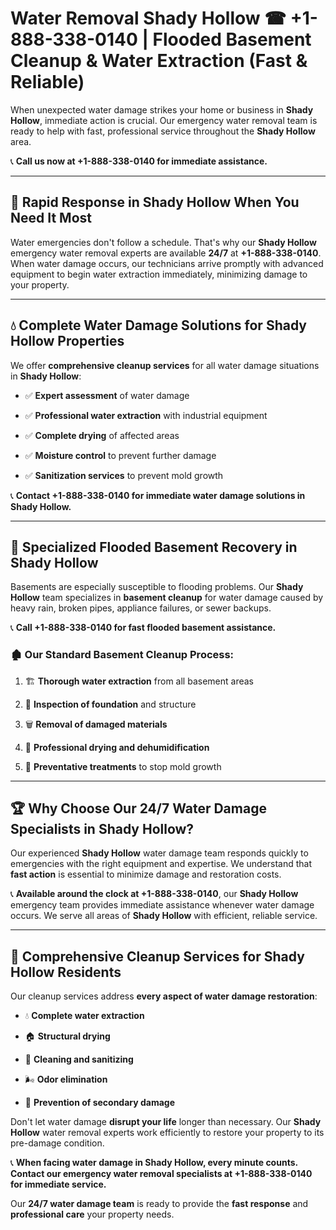 # Water Removal Shady Hollow ☎ +1-888-338-0140 | Flooded Basement Cleanup & Water Extraction (Fast & Reliable)

When unexpected water damage strikes your home or business in **Shady Hollow**, immediate action is crucial. Our emergency water removal team is ready to help with fast, professional service throughout the **Shady Hollow** area. 

📞 **Call us now at +1-888-338-0140 for immediate assistance.**
---
## 🚀 Rapid Response in Shady Hollow When You Need It Most
Water emergencies don't follow a schedule. That's why our **Shady Hollow** emergency water removal experts are available **24/7** at **+1-888-338-0140**. When water damage occurs, our technicians arrive promptly with advanced equipment to begin water extraction immediately, minimizing damage to your property.
---
## 💧 Complete Water Damage Solutions for Shady Hollow Properties
We offer **comprehensive cleanup services** for all water damage situations in **Shady Hollow**:
- ✅ **Expert assessment** of water damage  
- ✅ **Professional water extraction** with industrial equipment  
- ✅ **Complete drying** of affected areas  
- ✅ **Moisture control** to prevent further damage  
- ✅ **Sanitization services** to prevent mold growth  
📞 **Contact +1-888-338-0140 for immediate water damage solutions in Shady Hollow.**
---
## 🌊 Specialized Flooded Basement Recovery in Shady Hollow
Basements are especially susceptible to flooding problems. Our **Shady Hollow** team specializes in **basement cleanup** for water damage caused by heavy rain, broken pipes, appliance failures, or sewer backups. 
📞 **Call +1-888-338-0140 for fast flooded basement assistance.**
### 🏚️ Our Standard Basement Cleanup Process:
1. 🏗️ **Thorough water extraction** from all basement areas  
2. 🔎 **Inspection of foundation** and structure  
3. 🗑️ **Removal of damaged materials**  
4. 💨 **Professional drying and dehumidification**  
5. 🚫 **Preventative treatments** to stop mold growth  
---
## 🏆 Why Choose Our 24/7 Water Damage Specialists in Shady Hollow?
Our experienced **Shady Hollow** water damage team responds quickly to emergencies with the right equipment and expertise. We understand that **fast action** is essential to minimize damage and restoration costs.
📞 **Available around the clock at +1-888-338-0140**, our **Shady Hollow** emergency team provides immediate assistance whenever water damage occurs. We serve all areas of **Shady Hollow** with efficient, reliable service.
---
## 🧹 Comprehensive Cleanup Services for Shady Hollow Residents
Our cleanup services address **every aspect of water damage restoration**:
- 💧 **Complete water extraction**  
- 🏠 **Structural drying**  
- 🧼 **Cleaning and sanitizing**  
- 🌬️ **Odor elimination**  
- 🚫 **Prevention of secondary damage**  
Don't let water damage **disrupt your life** longer than necessary. Our **Shady Hollow** water removal experts work efficiently to restore your property to its pre-damage condition.
📞 **When facing water damage in Shady Hollow, every minute counts. Contact our emergency water removal specialists at +1-888-338-0140 for immediate service.**
Our **24/7 water damage team** is ready to provide the **fast response** and **professional care** your property needs.
